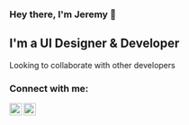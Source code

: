 ### Hey there, I'm Jeremy 👋

## I'm a UI Designer & Developer
Looking to collaborate with other developers

### Connect with me:

[<img align="left" alt="jeremygehlen | LinkedIn" width="22px" src="https://simpleicons.org/icons/linkedin.svg"  />][linkedin]
[<img align="left" alt="jeremygehlen | Instagram" width="22px" src="https://simpleicons.org/icons/instagram.svg" />][instagram]

<br />
<br />


[instagram]: https://www.instagram.com/jeremygehlen/
[linkedin]: https://www.linkedin.com/in/jeremy-gehlen/

